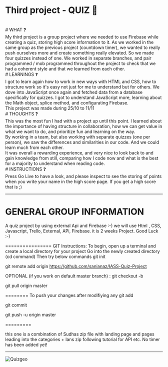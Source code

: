 # Third project - QUIZ 💯<br>
<br>
# WHAT ❓ <br>
My third project is a group project where we needed to use Firebase while creating a quiz, storing high score information to it.
As we worked in the same group as the previous project (countdown timer), we wanted to really push ourselves more and create something really elevated.
So we made four quizzes instead of one. We worked in separate branches, and pair programmed / mob programmed throughout the project to check that we had a coherent style and that we learned from each other. <br>
# LEARNINGS ❓ <br>
I got to learn again how to work in new ways with HTML and CSS, how to structure work so it's easy not just for me to understand but for others. We dove into JavaScript once again and fetched data from a database specifically for quizzes. I got to understand JavaScript more, learning about the Math object, splice method, and configurating Firebase. <br>
This project was made during 25/10 to 11/11 <br>
# THOUGHTS ❓ <br>
This was the most fun I had with a project up until this point. I learned about the importance of having structure in collaboration, how we can get value in what we want to do, and prioritize fun and learning on the way. <br>
By working in a team, but also working with separate quizzes (one per person), we saw the differences and similarities in our code. And we could learn much from each other. <br>
It was overall a rewarding experience, and very nice to look back to and gain knowledge from still, comparing how I code now and what is the best for a majority to understand when reading code. <br>
# INSTRUCTIONS ❓ <br>
Press Go Live to have a look, and please inspect to see the storing of points when you write your name in the high score page. If you get a high score that is ;) <br>

___________
# GENERAL GROUP INFORMATION <br>
A quiz project by using external Api and Firebase :-) we will use Html , CSS, Javascript, Trello, External, APi, Firebase. it is 2 weeks Project. Good Luck :-)

================ GIT Instructions: To begin, open up a terminal and create a local directory for your project Go into the newly created directory (cd command) Then try below commands git init

git remote add origin https://github.com/sanianaz/IASS-Quiz-Project

OPTIONAL (if you work on default master branch) : git checkout -b

git pull origin master

======== To push your changes after modifiying any git add

git commit

git push -u origin master

=========

this one is a combination of Sudhas zip file with landing page and pages leading into the categories + Ians zip following tutorial for API etc. No timer has been added yet! 
___________
![Quizgeo](https://user-images.githubusercontent.com/90833604/167095207-1132ee7f-185a-4a73-9d7a-e5602bfbcfaf.png)

